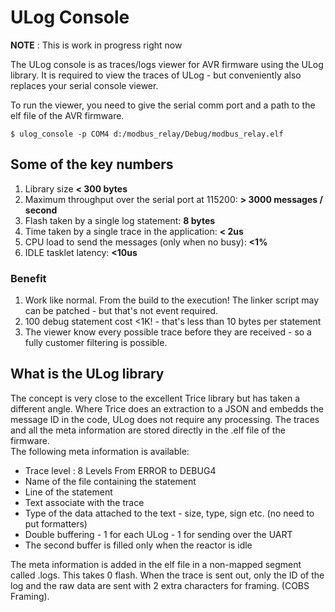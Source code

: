 # ULog Console

**NOTE** : This is work in progress right now

The ULog console is as traces/logs viewer for AVR firmware using the ULog library.
It is required to view the traces of ULog - but conveniently also replaces your serial console viewer.

To run the viewer, you need to give the serial comm port and a path to the elf file of the AVR firmware.

```
$ ulog_console -p COM4 d:/modbus_relay/Debug/modbus_relay.elf
```

## Some of the key numbers

1. Library size **< 300 bytes**
2. Maximum throughput over the serial port at 115200: **> 3000 messages / second**
3. Flash taken by a single log statement: **8 bytes**
4. Time taken by a single trace in the application: **< 2us**
5. CPU load to send the messages (only when no busy): **<1%**
6. IDLE tasklet latency: **<10us**

### Benefit

1. Work like normal. From the build to the execution!
The linker script may can be patched - but that's not event required.
2. 100 debug statement cost <1K! - that's less than 10 bytes per statement
3. The viewer know every possible trace before they are received - so a fully customer filtering is possible.

## What is the ULog library
The concept is very close to the excellent Trice library but has taken a different angle.
Where Trice does an extraction to a JSON and embedds the message ID in the code, ULog does not require any processing.
The traces and all the meta information are stored directly in the .elf file of the firmware.
<br/>
The following meta information is available:
 * Trace level : 8 Levels From ERROR to DEBUG4
 * Name of the file containing the statement
 * Line of the statement
 * Text associate with the trace
 * Type of the data attached to the text - size, type, sign etc. (no need to put formatters)
 * Double buffering - 1 for each ULog - 1 for sending over the UART
 * The second buffer is filled only when the reactor is idle
   

The meta information is added in the elf file in a non-mapped segment called .logs. This takes 0 flash.
When the trace is sent out, only the ID of the log and the raw data are sent with 2 extra characters for framing. (COBS Framing).
